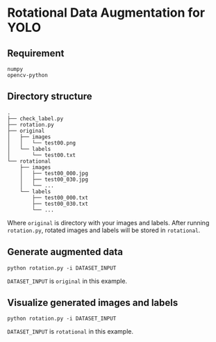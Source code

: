 # Rotational Data Augmentation for YOLO

## Requirement
	numpy
	opencv-python

## Directory structure
	.
	├── check_label.py
	├── rotation.py
	├── original
	│   ├── images
	│   │   └── test00.png
	│   └── labels
	│       └── test00.txt
	└── rotational
	    ├── images
	    │   ├── test00_000.jpg
	    │   ├── test00_030.jpg
	    │   └── ...
	    └── labels
	        ├── test00_000.txt
	        ├── test00_030.txt
	        └── ...

Where `original` is directory with your images and labels. After running `rotation.py`, rotated images and labels will be stored in `rotational`.

## Generate augmented data
	python rotation.py -i DATASET_INPUT

`DATASET_INPUT` is `original` in this example.

## Visualize generated images and labels
	python rotation.py -i DATASET_INPUT

`DATASET_INPUT` is `rotational` in this example.

